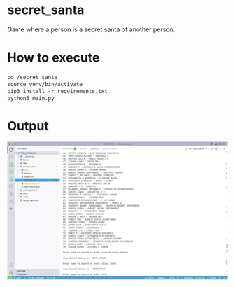 # secret_santa

Game where a person is a secret santa of another person.

# How to execute

```
cd /secret_santa
source venv/bin/activate
pip3 install -r requirements.txt
python3 main.py
```

# Output
![Output-Image](https://github.com/prasantmahato/secret_santa/blob/main/output.png)

